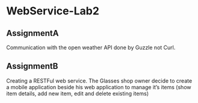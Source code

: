 # WebService-Lab2


## AssignmentA

Communication with the open weather API done by Guzzle not Curl.

## AssignmentB

Creating a RESTFul web service.
The Glasses shop owner decide to create a mobile application beside his web application to manage it’s items (show item details, add new item, edit and delete existing items) 
